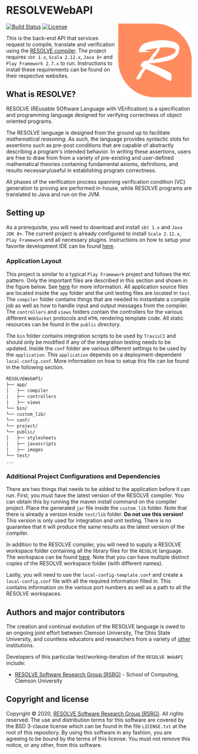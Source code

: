 RESOLVEWebAPI
==============
[![Build Status](https://travis-ci.org/ClemsonRSRG/RESOLVEWebAPI.svg?branch=master)](https://travis-ci.org/ClemsonRSRG/RESOLVEWebAPI)
[![License](https://img.shields.io/badge/license-BSD-blue.svg)](https://raw.githubusercontent.com/ClemsonRSRG/RESOLVEWebAPI/master/LICENSE.txt)
<img align="right" src="public/images/resolve_logo.png" width="200"/> 

This is the back-end API that services request to compile, translate and verification using the [RESOLVE compiler](https://github.com/ClemsonRSRG/RESOLVE). The project requires `sbt 1.x`, `Scala 2.12.x`, `Java 8+` and `Play Framework 2.7.x` to run. Instructions to install these requirements can be found on their respective websites.

## What is RESOLVE?

RESOLVE (REusable SOftware Language with VErification) is a specification and programming language designed for verifying correctness of object oriented programs.

The RESOLVE language is designed from the ground up to facilitate *mathematical reasoning*. As such, the language provides syntactic slots for assertions such as pre-post conditions that are capable of abstractly describing a program's intended behavior. In writing these assertions, users are free to draw from from a variety of pre-existing and user-defined mathematical theories containing fundamental axioms, definitions, and results necessary/useful in establishing program correctness.

All phases of the verification process spanning verification condition (VC) generation to proving are performed in-house, while RESOLVE programs are translated to Java and run on the JVM.

## Setting up

As a prerequisite, you will need to download and install `sbt 1.x` and `Java JDK 8+`. The current project is already configured to install `Scala 2.12.x`, `Play Framework` and all necessary plugins. Instructions on how to setup your favorite development IDE can be found [here](https://www.playframework.com/documentation/2.7.x/IDE).

### Application Layout

This project is similar to a typical `Play Framework` project and follows the `MVC` pattern. Only the important files are described in this section and shown in the figure below. See [here](https://www.playframework.com/documentation/2.7.x/Anatomy) for more information. All application source files are located inside the `app` folder and the unit testing files are located in `test`. The `compiler` folder contains things that are needed to instantiate a compile job as well as how to handle input and output messages from the compiler. The `controllers` and `views` folders contain the controllers for the various different `WebSocket` protocols and `HTML` rendering template code. All static resources can be found in the `public` directory. 

The `bin` folder contains integration scripts to be used by `TravisCI` and should only be modified if any of the integration testing needs to be updated. Inside the `conf` folder are various different settings to be used by the `application`. This `application` depends on a deployment-dependent `local-config.conf`. More information on how to setup this file can be found in the following section.

```
RESOLVEWebAPI/
├── app/
│   ├── compiler
│   ├── controllers
│   ├── views
└── bin/
└── custom_lib/
└── conf/
└── project/
└── public/
│   ├── stylesheets
│   ├── javascripts 
│   ├── images 
└── test/
...
```

### Additional Project Configurations and Dependencies

There are two things that needs to be added to the application before it can run. First, you must have the latest version of the RESOLVE compiler. You can obtain this by running the maven install command on the compiler project. Place the generated `jar` file inside the `custom_lib` folder. Note that there is already a version inside `test/lib` folder. **Do not use this version!** This version is only used for integration and unit testing. There is no guarantee that it will produce the same results as the latest version of the compiler.

In addition to the RESOLVE compiler, you will need to supply a RESOLVE workspace folder containing all the library files for the `RESOLVE` language. The workspace can be found [here](https://github.com/ClemsonRSRG/RESOLVE-Workspace). Note that you can have multiple distinct copies of the RESOLVE workspace folder (with different names).

Lastly, you will need to use the `local-config-template.conf` and create a `local-config.conf` file with all the required information filled in. This contains information on the various port numbers as well as a path to all the RESOLVE workspaces.

## Authors and major contributors
The creation and continual evolution of the RESOLVE language is owed to an ongoing joint effort between Clemson University, The Ohio State University, and countless educators and researchers from a variety of [other](https://www.cs.clemson.edu/resolve/about.html) institutions.

Developers of this particular test/working-iteration of the `RESOLVE WebAPI` include:

* [RESOLVE Software Research Group (RSRG)](https://www.cs.clemson.edu/resolve/) - School of Computing, Clemson University

## Copyright and license

Copyright © 2020, [RESOLVE Software Research Group (RSRG)](https://www.cs.clemson.edu/resolve/). All rights reserved. The use and distribution terms for this software are covered by the BSD 3-clause license which can be found in the file `LICENSE.txt` at the root of this repository. By using this software in any fashion, you are agreeing to be bound by the terms of this license. You must not remove this notice, or any other, from this software.
